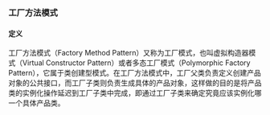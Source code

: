 ### 工厂方法模式

#### 定义

工厂方法模式（Factory Method Pattern）又称为工厂模式，也叫虚拟构造器模式（Virtual Constructor Pattern）或者多态工厂模式（Polymorphic Factory Pattern），它属于类创建型模式。在工厂方法模式中，工厂父类负责定义创建产品对象的公共接口，而工厂子类则负责生成具体的产品对象，这样做的目的是将产品类的实例化操作延迟到工厂子类中完成，即通过工厂子类来确定究竟应该实例化哪一个具体产品类。